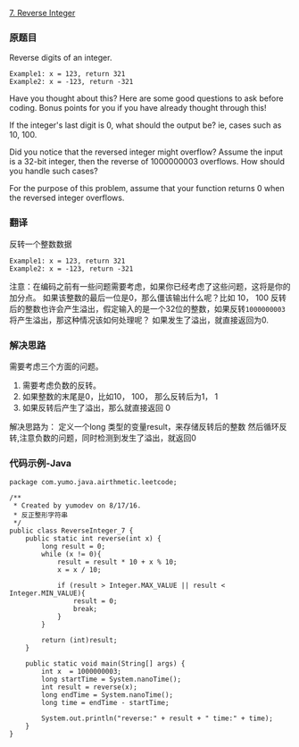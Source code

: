 
[7. Reverse Integer](https://leetcode.com/problems/reverse-integer/)

### 原题目

Reverse digits of an integer.

```
Example1: x = 123, return 321
Example2: x = -123, return -321
```

Have you thought about this?
Here are some good questions to ask before coding. Bonus points for you if you have already thought through this!

If the integer's last digit is 0, what should the output be? ie, cases such as 10, 100.

Did you notice that the reversed integer might overflow? Assume the input is a 32-bit integer, then the reverse of 1000000003 overflows. How should you handle such cases?

For the purpose of this problem, assume that your function returns 0 when the reversed integer overflows.

### 翻译

反转一个整数数据

```
Example1: x = 123, return 321
Example2: x = -123, return -321
```

注意：在编码之前有一些问题需要考虑，如果你已经考虑了这些问题，这将是你的加分点。
如果该整数的最后一位是0，那么僵该输出什么呢？比如 10， 100
反转后的整数也许会产生溢出，假定输入的是一个32位的整数，如果反转`1000000003`将产生溢出，那这种情况该如何处理呢？
如果发生了溢出，就直接返回为0.

### 解决思路

需要考虑三个方面的问题。
1. 需要考虑负数的反转。
2. 如果整数的末尾是0，比如10， 100， 那么反转后为1， 1
3. 如果反转后产生了溢出，那么就直接返回 0

解决思路为：
定义一个long 类型的变量result，来存储反转后的整数
然后循环反转,注意负数的问题，同时检测到发生了溢出，就返回0

### 代码示例-Java


```
package com.yumo.java.airthmetic.leetcode;

/**
 * Created by yumodev on 8/17/16.
 * 反正整形字符串
 */
public class ReverseInteger_7 {
    public static int reverse(int x) {
        long result = 0;
        while (x != 0){
            result = result * 10 + x % 10;
            x = x / 10;

            if (result > Integer.MAX_VALUE || result < Integer.MIN_VALUE){
                result = 0;
                break;
            }
        }

        return (int)result;
    }

    public static void main(String[] args) {
        int x  = 1000000003;
        long startTime = System.nanoTime();
        int result = reverse(x);
        long endTime = System.nanoTime();
        long time = endTime - startTime;

        System.out.println("reverse:" + result + " time:" + time);
    }
}
```
